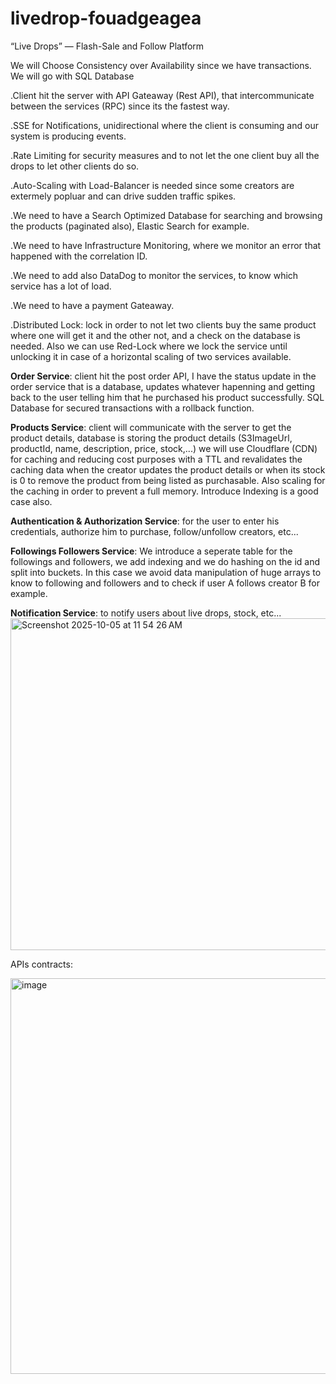 # livedrop-fouadgeagea
“Live Drops” — Flash-Sale and Follow Platform

We will Choose Consistency over Availability since we have transactions. We will go with SQL Database

.Client hit the server with API Gateaway (Rest API), that intercommunicate between the services (RPC) since its the fastest way. 

.SSE for Notifications, unidirectional where the client is consuming and our system is producing events.

.Rate Limiting for security measures and to not let the one client buy all the drops to let other clients do so.

.Auto-Scaling with Load-Balancer is needed since some creators are extermely popluar and can drive sudden traffic spikes.

.We need to have a Search Optimized Database for searching and browsing the products (paginated also), Elastic Search for example.

.We need to have Infrastructure Monitoring, where we monitor an error that happened with the correlation ID.

.We need to add also DataDog to monitor the services, to know which service has a lot of load.

.We need to have a payment Gateaway.

.Distributed Lock: lock in order to not let two clients buy the same product where one will get it and the other not, and a check on the database is needed. Also we can use Red-Lock where we lock the service until unlocking it in case of a horizontal scaling of two services available.

**Order Service**: client hit the post order API, I have the status update in the order service that is a database, updates whatever hapenning and getting back to the user telling him that he purchased his product successfully. SQL Database for secured transactions with a rollback function.

**Products Service**: client will communicate with the server to get the product details, database is storing the product details (S3ImageUrl, productId, name, description, price, stock,...) we will use Cloudflare (CDN) for caching and reducing cost purposes with a TTL and revalidates the caching data when the creator updates the product details or when its stock is 0 to remove the product from being listed as purchasable. Also scaling for the caching in order to prevent a full memory. Introduce Indexing is a good case also.

**Authentication & Authorization Service**: for the user to enter his credentials, authorize him to purchase, follow/unfollow creators, etc... 

**Followings Followers Service**: We introduce a seperate table for the followings and followers, we add indexing and we do hashing on the id and split into buckets. In this case we avoid data manipulation of huge arrays to know to following and followers and to check if user A follows creator B for example.

**Notification Service**: to notify users about live drops, stock, etc...
<img width="979" height="531" alt="Screenshot 2025-10-05 at 11 54 26 AM" src="https://github.com/user-attachments/assets/1be94a7b-8a23-4d6e-a118-ee0dd242ac3d" />


APIs contracts:

<img width="850" height="633" alt="image" src="https://github.com/user-attachments/assets/1b72de1b-3042-4f4c-945c-a5882fbb147a" />
